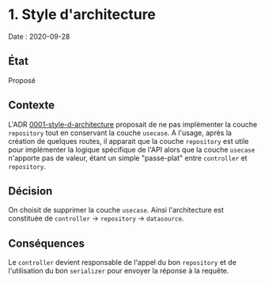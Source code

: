 # 1. Style d'architecture

Date : 2020-09-28

## État

Proposé

## Contexte

L'ADR [0001-style-d-architecture](./0001-style-d-architecture.md) proposait de ne pas implémenter la couche `repository` tout en conservant la couche `usecase`.
A l'usage, après la création de quelques routes, il apparait que la couche `repository` est utile pour implémenter la logique spécifique de l'API alors que la couche
`usecase` n'apporte pas de valeur, étant un simple "passe-plat" entre `controller` et `repository`.

## Décision

On choisit de supprimer la couche `usecase`.
Ainsi l'architecture est constituée de `controller` -> `repository` -> `datasource`.

## Conséquences

Le `controller` devient responsable de l'appel du bon `repository` et de l'utilisation du bon `serializer` pour envoyer la réponse à la requête.

